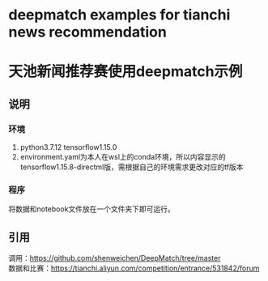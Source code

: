 # deepmatch examples for tianchi news recommendation   
# 天池新闻推荐赛使用deepmatch示例   
## 说明   
### 环境   
1. python3.7.12 tensorflow1.15.0   
2. environment.yaml为本人在wsl上的conda环境，所以内容显示的tensorflow1.15.8-directml版，需根据自己的环境需求更改对应的tf版本   

### 程序
将数据和notebook文件放在一个文件夹下即可运行。

## 引用
调用：https://github.com/shenweichen/DeepMatch/tree/master   
数据和比赛：https://tianchi.aliyun.com/competition/entrance/531842/forum


